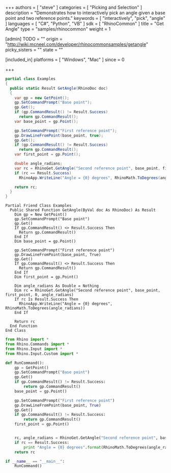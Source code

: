 +++
authors = [ "steve" ]
categories = [ "Picking and Selection" ]
description = "Demonstrates how to interactively pick an angle given a base point and two reference points."
keywords = [ "interactively", "pick", "angle" ]
languages = [ "C#", "Python", "VB" ]
sdk = [ "RhinoCommon" ]
title = "Get Angle"
type = "samples/rhinocommon"
weight = 1

[admin]
TODO = ""
origin = "http://wiki.mcneel.com/developer/rhinocommonsamples/getangle"
picky_sisters = ""
state = ""

[included_in]
platforms = [ "Windows", "Mac" ]
since = 0

+++

<div class="codetab-content" id="cs">

```cs
partial class Examples
{
  public static Result GetAngle(RhinoDoc doc)
  {
    var gp = new GetPoint();
    gp.SetCommandPrompt("Base point");
    gp.Get();
    if (gp.CommandResult() != Result.Success)
      return gp.CommandResult();
    var base_point = gp.Point();

    gp.SetCommandPrompt("First reference point");
    gp.DrawLineFromPoint(base_point, true);
    gp.Get();
    if (gp.CommandResult() != Result.Success)
      return gp.CommandResult();
    var first_point = gp.Point();

    double angle_radians;
    var rc = RhinoGet.GetAngle("Second reference point", base_point, first_point, 0, out angle_radians);
    if (rc == Result.Success)
      RhinoApp.WriteLine("Angle = {0} degrees", RhinoMath.ToDegrees(angle_radians));

    return rc;
  }
}
```

</div>


<div class="codetab-content" id="vb">

```vbnet
Partial Friend Class Examples
  Public Shared Function GetAngle(ByVal doc As RhinoDoc) As Result
	Dim gp = New GetPoint()
	gp.SetCommandPrompt("Base point")
	gp.Get()
	If gp.CommandResult() <> Result.Success Then
	  Return gp.CommandResult()
	End If
	Dim base_point = gp.Point()

	gp.SetCommandPrompt("First reference point")
	gp.DrawLineFromPoint(base_point, True)
	gp.Get()
	If gp.CommandResult() <> Result.Success Then
	  Return gp.CommandResult()
	End If
	Dim first_point = gp.Point()

	Dim angle_radians As Double = Nothing
	Dim rc = RhinoGet.GetAngle("Second reference point", base_point, first_point, 0, angle_radians)
	If rc Is Result.Success Then
	  RhinoApp.WriteLine("Angle = {0} degrees", RhinoMath.ToDegrees(angle_radians))
	End If

	Return rc
  End Function
End Class
```

</div>


<div class="codetab-content" id="py">

```python
from Rhino import *
from Rhino.Commands import *
from Rhino.Input import *
from Rhino.Input.Custom import *

def RunCommand():
    gp = GetPoint()
    gp.SetCommandPrompt("Base point")
    gp.Get()
    if gp.CommandResult() != Result.Success:
        return gp.CommandResult()
    base_point = gp.Point()

    gp.SetCommandPrompt("First reference point")
    gp.DrawLineFromPoint(base_point, True)
    gp.Get()
    if gp.CommandResult() != Result.Success:
        return gp.CommandResult()
    first_point = gp.Point()


    rc, angle_radians = RhinoGet.GetAngle("Second reference point", base_point, first_point, 0)
    if rc == Result.Success:
        print "Angle = {0} degrees".format(RhinoMath.ToDegrees(angle_radians))
    return rc

if __name__ == "__main__":
    RunCommand()
```

</div>
